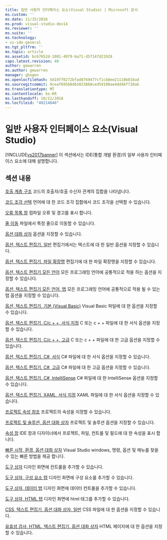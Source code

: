```yaml
---
title: 일반 사용자 인터페이스 요소(Visual Studio) | Microsoft 문서
ms.custom: ''
ms.date: 11/15/2016
ms.prod: visual-studio-dev14
ms.reviewer: ''
ms.suite: ''
ms.technology:
- vs-ide-general
ms.tgt_pltfrm: ''
ms.topic: article
ms.assetid: bc67652d-1001-4979-ba71-d57147d21928
caps.latest.revision: 40
author: gewarren
ms.author: gewarren
manager: ghogen
ms.openlocfilehash: 5d197f0272bfad8769477cf1cb8ee21110b816ad
ms.sourcegitcommit: 9ceaf69568d61023868ced59108ae4dd46f720ab
ms.translationtype: MT
ms.contentlocale: ko-KR
ms.lasthandoff: 10/12/2018
ms.locfileid: "49214646"
---
```

# <a name="general-user-interface-elements-visual-studio"></a>일반 사용자 인터페이스 요소(Visual Studio)
[!INCLUDE[vs2017banner](../../includes/vs2017banner.md)]
이 섹션에서는 IDE(통합 개발 환경)의 일부 사용자 인터페이스 요소에 대해 설명합니다.

## <a name="in-this-section"></a>섹션 내용
 [호출 계층 구조](../../ide/reference/call-hierarchy.md) 코드의 호출자/호출 수신자 관계의 집합을 나타냅니다.

 [코드 조각 선택](../../ide/reference/code-snippet-picker.md) 언어에 대 한 코드 조각 집합에서 코드 조각을 선택할 수 있습니다.

 [오류 목록 창](../../ide/reference/error-list-window.md) 컴파일 오류 및 경고를 표시 합니다.

 [줄 이동](../../ide/reference/go-to-line.md) 파일에서 특정 줄으로 이동할 수 있습니다.

 [옵션 대화 상자](../../ide/reference/options-dialog-box-visual-studio.md) 옵션을 지정할 수 있습니다.

 [옵션, 텍스트 편집기, 일반](../../ide/reference/options-text-editor-general.md) 편집기에서는 텍스트에 대 한 일반 옵션을 지정할 수 있습니다.

 [옵션, 텍스트 편집기, 파일 확장명](../../ide/reference/options-text-editor-file-extension.md) 편집기에 대 한 파일 확장명을 지정할 수 있습니다.

 [옵션, 텍스트 편집기 모든 언어](../../ide/reference/options-text-editor-all-languages.md) 모든 프로그래밍 언어에 공통적으로 적용 하는 옵션을 지정할 수 있습니다.

 [옵션, 텍스트 편집기 모든 언어, 탭](../../ide/reference/options-text-editor-all-languages-tabs.md) 모든 프로그래밍 언어에 공통적으로 적용 될 수 있는 탭 옵션을 지정할 수 있습니다.

 [옵션, 텍스트 편집기, 기본 (Visual Basic)](../../ide/reference/options-text-editor-basic-visual-basic.md) Visual Basic 파일에 대 한 옵션을 지정할 수 있습니다.

 [옵션, 텍스트 편집기, C/c + +, 서식 지정](../../ide/reference/options-text-editor-c-cpp-formatting.md) C 또는 c + + 파일에 대 한 서식 옵션을 지정할 수 있습니다.

 [옵션, 텍스트 편집기, C/c + +, 고급](../../ide/reference/options-text-editor-c-cpp-advanced.md) C 또는 c + + 파일에 대 한 고급 옵션을 지정할 수 있습니다.

 [옵션, 텍스트 편집기, C#, 서식](../../ide/reference/options-text-editor-csharp-formatting.md) C# 파일에 대 한 서식 옵션을 지정할 수 있습니다.

 [옵션, 텍스트 편집기, C#, 고급](../../ide/reference/options-text-editor-csharp-advanced.md) C# 파일에 대 한 고급 옵션을 지정할 수 있습니다.

 [옵션, 텍스트 편집기, C#, IntelliSense](../../ide/reference/options-text-editor-csharp-intellisense.md) C# 파일에 대 한 IntelliSense 옵션을 지정할 수 있습니다.

 [옵션, 텍스트 편집기, XAML, 서식 지정](../../ide/reference/options-text-editor-xaml-formatting.md) XAML 파일에 대 한 서식 옵션을 지정할 수 있습니다.

 [프로젝트 속성 참조](../../ide/reference/project-properties-reference.md) 프로젝트의 속성을 지정할 수 있습니다.

 [프로젝트 및 솔루션, 옵션 대화 상자](../../ide/reference/projects-and-solutions-options-dialog-box.md) 프로젝트 및 솔루션 옵션을 지정할 수 있습니다.

 [속성 창](../../ide/reference/properties-window.md) IDE 창과 디자이너에서 프로젝트, 파일, 컨트롤 및 필드에 대 한 속성을 표시 합니다.

 [빠른 시작, 환경, 옵션 대화 상자](../../ide/reference/quick-launch-environment-options-dialog-box.md) Visual Studio windows, 명령, 옵션 및 메뉴를 찾을 수 있는 빠른 방법을 제공 합니다.

 [도구 상자](../../ide/reference/toolbox.md) 디자인 화면에 컨트롤을 추가할 수 있습니다.

 [도구 상자, 구성 요소 탭](../../ide/reference/toolbox-components-tab.md) 디자인 화면에 구성 요소를 추가할 수 있습니다.

 [도구 상자, 데이터 탭](../../ide/reference/toolbox-data-tab.md) 디자인 화면에 데이터 컨트롤을 추가할 수 있습니다.

 [도구 상자, HTML 탭](../../ide/reference/toolbox-html-tab.md) 디자인 화면에 html 태그를 추가할 수 있습니다.

 [CSS, 텍스트 편집기, 옵션 대화 상자, 일반](http://msdn.microsoft.com/library/b33a7617-e69d-4a11-938e-2e218a34a10c) CSS 파일에 대 한 옵션을 지정할 수 있습니다.

 [유효성 검사, HTML, 텍스트 편집기, 옵션 대화 상자](http://msdn.microsoft.com/library/9c24ecfe-263e-4bf1-88de-d01be3992863) HTML 페이지에 대 한 옵션을 지정할 수 있습니다.